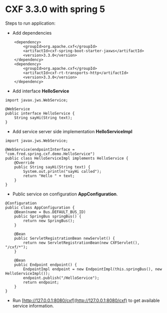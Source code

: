 # CXF 3.3.0 with spring 5

Steps to run application:

- Add dependencies

```$xslt
    <dependency>
        <groupId>org.apache.cxf</groupId>
        <artifactId>cxf-spring-boot-starter-jaxws</artifactId>
        <version>3.3.0</version>
    </dependency>
    <dependency>
        <groupId>org.apache.cxf</groupId>
        <artifactId>cxf-rt-transports-http</artifactId>
        <version>3.3.0</version>
    </dependency>
```

- Add interface **HelloService**

```$xslt
import javax.jws.WebService;

@WebService
public interface HelloService {
    String sayHi(String text);
}
```

- Add service server side implementation **HelloServiceImpl**

```$xslt
import javax.jws.WebService;

@WebService(endpointInterface = "com.fred.spring.cxf.demo.HelloService")
public class HelloServiceImpl implements HelloService {
    @Override
    public String sayHi(String text) {
        System.out.println("sayHi called");
        return "Hello " + text;
    }
}
```

- Public service on configuration **AppConfiguration**.

```$xslt
@Configuration
public class AppConfiguration {
    @Bean(name = Bus.DEFAULT_BUS_ID)
    public SpringBus springBus() {
        return new SpringBus();
    }

    @Bean
    public ServletRegistrationBean newServlet() {
        return new ServletRegistrationBean(new CXFServlet(), "/cxf/*");
    }

    @Bean
    public Endpoint endpoint() {
        EndpointImpl endpoint = new EndpointImpl(this.springBus(), new HelloServiceImpl());
        endpoint.publish("/HelloService");
        return endpoint;
    }
}
```

- Run [http://127.0.0.1:8080/cxf](http://127.0.0.1:8080/cxf) to get available service information.